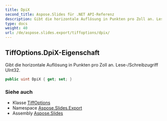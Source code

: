```yaml
---
title: DpiX
second_title: Aspose.Slides für .NET API-Referenz
description: Gibt die horizontale Auflösung in Punkten pro Zoll an. Lese-/Schreibzugriff UInt32.
type: docs
weight: 40
url: /de/aspose.slides.export/tiffoptions/dpix/
---
```


## TiffOptions.DpiX-Eigenschaft

Gibt die horizontale Auflösung in Punkten pro Zoll an. Lese-/Schreibzugriff UInt32.

```csharp
public uint DpiX { get; set; }
```

### Siehe auch

* Klasse [TiffOptions](../../tiffoptions)
* Namespace [Aspose.Slides.Export](../../tiffoptions)
* Assembly [Aspose.Slides](../../../)

<!-- DO NOT EDIT: generiert von xmldocmd für Aspose.Slides.dll -->